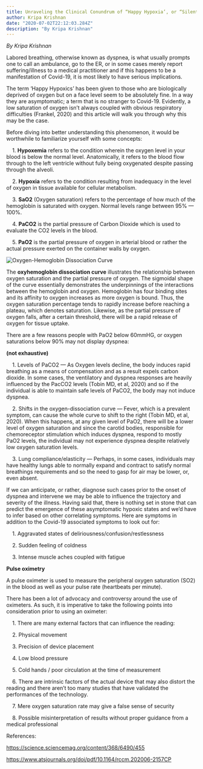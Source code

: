 ```yaml
---
title: Unraveling the Clinical Conundrum of “Happy Hypoxia’, or “Silent Hypoxemia”
author: Kripa Krishnan
date: "2020-07-02T22:12:03.284Z"
description: "By Kripa Krishnan"
---
```

*By Kripa Krishnan*

Labored breathing, otherwise known as dyspnea, is what usually prompts one to call an ambulance, go to the ER, or in some cases merely report suffering/illness to a medical practitioner and if this happens to be a manifestation of Covid-19, it is most likely to have serious implications.

The term ‘Happy Hypoxics’ has been given to those who are biologically deprived of oxygen but on a face level seem to be absolutely fine. In a way they are asymptomatic; a term that is no stranger to Covid-19. Evidently, a low saturation of oxygen isn’t always coupled with obvious respiratory difficulties (Frankel, 2020) and this article will walk you through why this may be the case. 

Before diving into better understanding this phenomenon, it would be worthwhile to familiarize yourself with some concepts:

&nbsp;&nbsp;&nbsp; 1. **Hypoxemia** refers to the condition wherein 
    the oxygen level in your blood is below the 
    normal level. Anatomically, it refers to the 
    blood flow through to the left ventricle 
    without fully being oxygenated despite 
    passing through the alveoli.

&nbsp;&nbsp;&nbsp; 2. **Hypoxia** refers to the condition resulting 
    from inadequacy in the level of oxygen in tissue
    available for cellular metabolism.

&nbsp;&nbsp;&nbsp; 3. **SaO2** (Oxygen saturation) refers to the 
    percentage of how much of the hemoglobin is 
    saturated with oxygen. Normal levels range 
    between 95% — 100%.

&nbsp;&nbsp;&nbsp; 4. **PaCO2** is the partial pressure of Carbon 
    Dioxide which is used to evaluate the CO2 levels
    in the blood.

&nbsp;&nbsp;&nbsp; 5. **PaO2** is the partial pressure of oxygen in 
    arterial blood or rather the actual pressure
    exerted on the container walls by oxygen.

![Oxygen-Hemoglobin Dissociation Curve](/oxygen-hemoglobin.png)

The **oxyhemoglobin dissociation curve** illustrates the relationship between oxygen saturation and the partial pressure of oxygen. The sigmoidal shape of the curve essentially demonstrates the underpinnings of the interactions between the hemoglobin and oxygen. Hemoglobin has four binding sites and its affinity to oxygen increases as more oxygen is bound. Thus, the oxygen saturation percentage tends to rapidly increase before reaching a plateau, which denotes saturation. Likewise, as the partial pressure of oxygen falls, after a certain threshold, there will be a rapid release of oxygen for tissue uptake.

There are a few reasons people with PaO2 below 60mmHG, or oxygen saturations below 90% may not display dyspnea:

**(not exhaustive)**

&nbsp;&nbsp;&nbsp; 1. Levels of PaCO2 — As Oxygen levels decline, the body induces rapid breathing as a means of compensation and as a result expels carbon dioxide. In some cases, the ventilatory and dyspnea responses are heavily influenced by the PacCO2 levels (Tobin MD, et al, 2020) and so if the individual is able to maintain safe levels of PaCO2, the body may not induce dyspnea.

&nbsp;&nbsp;&nbsp; 2. Shifts in the oxygen-dissociation curve — Fever, which is a prevalent symptom, can cause the whole curve to shift to the right (Tobin MD, et al, 2020). When this happens, at any given level of PaO2, there will be a lower level of oxygen saturation and since the carotid bodies, responsible for chemoreceptor stimulation which induces dyspnea, respond to mostly PaO2 levels, the individual may not experience dyspnea despite relatively low oxygen saturation levels.

&nbsp;&nbsp;&nbsp; 3. Lung compliance/elasticity — Perhaps, in some cases, individuals may have healthy lungs able to normally expand and contract to satisfy normal breathings requirements and so the need to gasp for air may be lower, or, even absent.

If we can anticipate, or rather, diagnose such cases prior to the onset of dyspnea and intervene we may be able to influence the trajectory and severity of the illness. Having said that, there is nothing set in stone that can predict the emergence of these asymptomatic hypoxic states and we’d have to infer based on other correlating symptoms. Here are symptoms in addition to the Covid-19 associated symptoms to look out for:

&nbsp;&nbsp;&nbsp; 1. Aggravated states of deliriousness/confusion/restlessness

&nbsp;&nbsp;&nbsp; 2. Sudden feeling of coldness

&nbsp;&nbsp;&nbsp; 3. Intense muscle aches coupled with fatigue

**Pulse oximetry**

A pulse oximeter is used to measure the peripheral oxygen saturation (SO2) in the blood as well as your pulse rate (heartbeats per minute).

There has been a lot of advocacy and controversy around the use of oximeters. As such, it is imperative to take the following points into consideration prior to using an oximeter:

&nbsp;&nbsp;&nbsp; 1. There are many external factors that can influence the reading:

&nbsp;&nbsp;&nbsp; 2. Physical movement

&nbsp;&nbsp;&nbsp; 3. Precision of device placement

&nbsp;&nbsp;&nbsp; 4. Low blood pressure

&nbsp;&nbsp;&nbsp; 5. Cold hands / poor circulation at the time of measurement

&nbsp;&nbsp;&nbsp; 6. There are intrinsic factors of the actual device that may also distort the reading and there aren’t too many studies that have validated the performances of the technology.

&nbsp;&nbsp;&nbsp; 7. Mere oxygen saturation rate may give a false sense of security

&nbsp;&nbsp;&nbsp; 8. Possible misinterpretation of results without proper guidance from a medical professional

References: 

https://science.sciencemag.org/content/368/6490/455

https://www.atsjournals.org/doi/pdf/10.1164/rccm.202006-2157CP